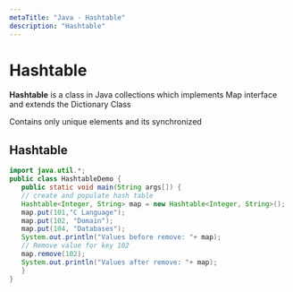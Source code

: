 ```yaml
---
metaTitle: "Java - Hashtable"
description: "Hashtable"
---
```


# Hashtable


**Hashtable** is a class in Java collections which implements Map interface and extends the Dictionary Class

Contains only unique elements and its synchronized



## Hashtable


```java
import java.util.*;  
public class HashtableDemo {  
   public static void main(String args[]) {  
   // create and populate hash table  
   Hashtable<Integer, String> map = new Hashtable<Integer, String>();           
   map.put(101,"C Language");  
   map.put(102, "Domain");  
   map.put(104, "Databases");  
   System.out.println("Values before remove: "+ map);    
   // Remove value for key 102  
   map.remove(102);  
   System.out.println("Values after remove: "+ map);  
   }      
}

```

